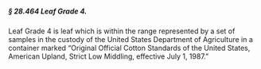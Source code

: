 ##### § 28.464 Leaf Grade 4. #####

Leaf Grade 4 is leaf which is within the range represented by a set of samples in the custody of the United States Department of Agriculture in a container marked “Original Official Cotton Standards of the United States, American Upland, Strict Low Middling, effective July 1, 1987.”